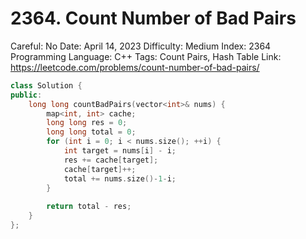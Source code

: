 # 2364. Count Number of Bad Pairs

Careful: No
Date: April 14, 2023
Difficulty: Medium
Index: 2364
Programming Language: C++
Tags: Count Pairs, Hash Table
Link: https://leetcode.com/problems/count-number-of-bad-pairs/

```cpp
class Solution {
public:
    long long countBadPairs(vector<int>& nums) {
        map<int, int> cache;
        long long res = 0;
        long long total = 0;
        for (int i = 0; i < nums.size(); ++i) {
            int target = nums[i] - i;
            res += cache[target];
            cache[target]++;
            total += nums.size()-1-i;
        }
        
        return total - res;
    }
};
```